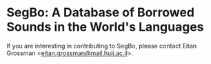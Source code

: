 # SegBo: A Database of Borrowed Sounds in the World's Languages

If you are interesting in contributing to SegBo, please contact Eitan Grossman \<eitan.grossman@mail.huji.ac.il\>.
